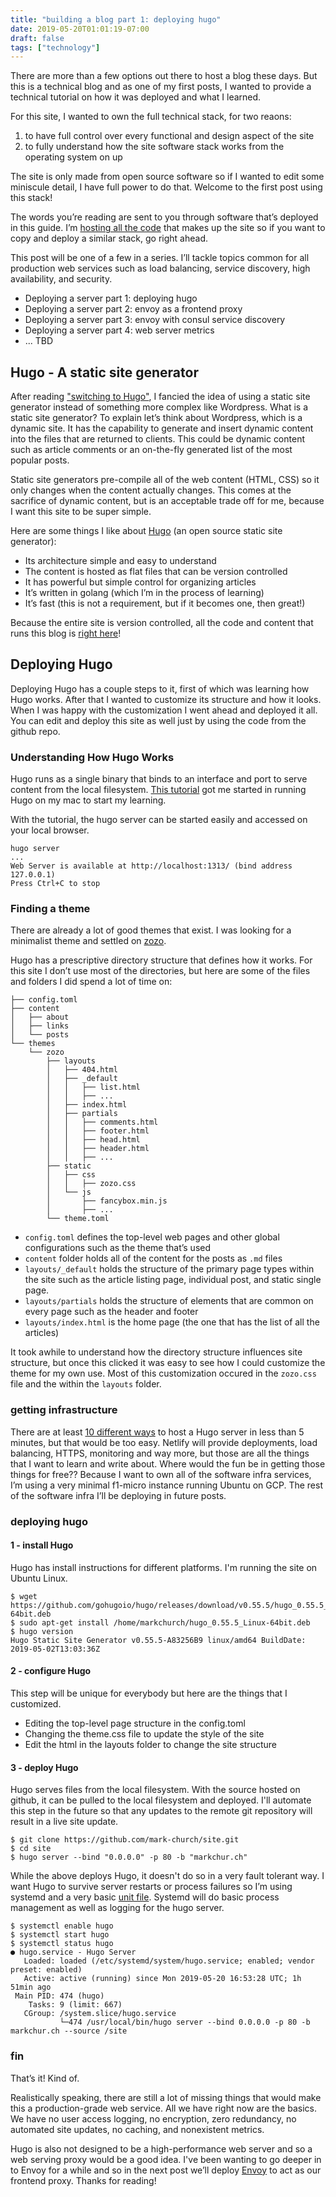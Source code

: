 ```yaml
---
title: "building a blog part 1: deploying hugo"
date: 2019-05-20T01:01:19-07:00
draft: false
tags: ["technology"]
---
```



There are more than a few options out there to host a blog these days. But this is a technical blog and as one of my first posts, I wanted to provide a technical tutorial on how it was deployed and what I learned. 

For this site, I wanted to own the full technical stack, for two reaons:

1. to have full control over every functional and design aspect of the site
2. to fully understand how the site software stack works from the operating system on up

The site is only made from open source software so if I wanted to edit some miniscule detail, I have full power to do that. Welcome to the first post using this stack!

The words you’re reading are sent to you through software that’s deployed in this guide. I’m [hosting all the code](https://github.com/mark-church/site) that makes up the site so if you want to copy and deploy a similar stack, go right ahead.

This post will be one of a few in a series. I’ll tackle topics common for all production web services such as load balancing, service discovery, high availability, and security. 

- Deploying a server part 1: deploying hugo
- Deploying a server part 2: envoy as a frontend proxy
- Deploying a server part 3: envoy with consul service discovery
- Deploying a server part 4: web server metrics
- ... TBD

## Hugo - A static site generator
After reading ["switching to Hugo"](https://jvns.ca/blog/2016/10/09/switching-to-hugo/), I fancied the idea of using a static site generator instead of something more complex like Wordpress. What is a static site generator? To explain let’s think about Wordpress, which is a dynamic site. It has the capability to generate and insert dynamic content into the files that are returned to clients. This could be dynamic content such as article comments or an on-the-fly generated list of the most popular posts.

Static site generators pre-compile all of the web content (HTML, CSS) so it only changes when the content actually changes. This comes at the sacrifice of dynamic content, but is an acceptable trade off for me, because I want this site to be super simple.

Here are some things I like about [Hugo](https://gohugo.io/) (an open source static site generator):

- Its architecture simple and easy to understand
- The content is hosted as flat files that can be version controlled
- It has powerful but simple control for organizing articles
- It’s written in golang (which I’m in the process of learning)
- It’s fast (this is not a requirement, but if it becomes one, then great!)

Because the entire site is version controlled, all the code and content that runs this blog is [right here](https://github.com/mark-church/site)!

## Deploying Hugo
Deploying Hugo has a couple steps to it, first of which was learning how Hugo works. After that I wanted to customize its structure and how it looks. When I was happy with the customization I went ahead and deployed it all. You can edit and deploy this site as well just by using the code from the github repo.

### Understanding How Hugo Works

Hugo runs as a single binary that binds to an interface and port to serve content from the local filesystem. [This tutorial](https://gohugo.io/getting-started/quick-start/) got me started in running Hugo on my mac to start my learning.

With the tutorial, the hugo server can be started easily and accessed on your local browser.

```
hugo server
...
Web Server is available at http://localhost:1313/ (bind address 127.0.0.1)
Press Ctrl+C to stop
```

### Finding a theme

There are already a lot of good themes that exist. I was looking for a minimalist theme and settled on [zozo](https://github.com/imzeuk/hugo-theme-zozo). 

Hugo has a prescriptive directory structure that defines how it works. For this site I don’t use most of the directories, but here are some of the files and folders I did spend a lot of time on:

```
├── config.toml
├── content
│   ├── about
│   ├── links
│   └── posts
└── themes
    └── zozo
        ├── layouts
        │   ├── 404.html
        │   ├── _default
        │   │   ├── list.html
        │   │   ├── ...
        │   ├── index.html
        │   ├── partials
        │   │   ├── comments.html
        │   │   ├── footer.html
        │   │   ├── head.html
        │   │   ├── header.html
        │   │   ├── ...
        ├── static
        │   ├── css
        │   │   ├── zozo.css
        │   └── js
        │       ├── fancybox.min.js
        │       ├── ...
        └── theme.toml
```

- `config.toml` defines the top-level web pages and other global configurations such as the theme that’s used
- `content` folder holds all of the content for the posts as `.md` files
- `layouts/_default` holds the structure of the primary page types within the site such as the article listing page, individual post, and static single page.
- `layouts/partials` holds the structure of elements that are common on every page such as the header and footer
- `layouts/index.html` is the home page (the one that has the list of all the articles)

It took awhile to understand how the directory structure influences site structure, but once this clicked it was easy to see how I could customize the theme for my own use. Most of this customization occured in the `zozo.css` file and the within the `layouts` folder. 


### getting infrastructure
There are at least [10 different ways](https://gohugo.io/hosting-and-deployment/) to host a Hugo server in less than 5 minutes, but that would be too easy. Netlify will provide deployments, load balancing, HTTPS, monitoring and way more, but those are all the things that I want to learn and write about. Where would the fun be in getting those things for free?? Because I want to own all of the software infra services, I’m using a very minimal f1-micro instance running Ubuntu on GCP. The rest of the software infra I’ll be deploying in future posts.

### deploying hugo

#### 1 - install Hugo

Hugo has install instructions for different platforms. I'm running the site on Ubuntu Linux.

```
$ wget https://github.com/gohugoio/hugo/releases/download/v0.55.5/hugo_0.55.5_Linux-64bit.deb
$ sudo apt-get install /home/markchurch/hugo_0.55.5_Linux-64bit.deb
$ hugo version
Hugo Static Site Generator v0.55.5-A83256B9 linux/amd64 BuildDate: 2019-05-02T13:03:36Z

```

#### 2 - configure Hugo

This step will be unique for everybody but here are the things that I customized.

- Editing the top-level page structure in the config.toml
- Changing the theme.css file to update the style of the site
- Edit the html in the layouts folder to change the site structure

#### 3 - deploy Hugo

Hugo serves files from the local filesystem. With the source hosted on github, it can be pulled to the local filesystem and deployed. I'll automate this step in the future so that any updates to the remote git repository will result in a live site update.

```
$ git clone https://github.com/mark-church/site.git
$ cd site
$ hugo server --bind "0.0.0.0" -p 80 -b "markchur.ch"
```

While the above deploys Hugo, it doesn't do so in a very fault tolerant way. I want Hugo to survive server restarts or process failures so I’m using systemd and a very basic [unit file](https://github.com/mark-church/site/blob/master/deploy/hugo.service). Systemd will do basic process management as well as logging for the hugo server.


```
$ systemctl enable hugo
$ systemctl start hugo
$ systemctl status hugo
● hugo.service - Hugo Server
   Loaded: loaded (/etc/systemd/system/hugo.service; enabled; vendor preset: enabled)
   Active: active (running) since Mon 2019-05-20 16:53:28 UTC; 1h 51min ago
 Main PID: 474 (hugo)
    Tasks: 9 (limit: 667)
   CGroup: /system.slice/hugo.service
           └─474 /usr/local/bin/hugo server --bind 0.0.0.0 -p 80 -b markchur.ch --source /site
```


### fin
That’s it! Kind of.

Realistically speaking, there are still a lot of missing things that would make this a production-grade web service. All we have right now are the basics. We have no user access logging, no encryption, zero redundancy, no automated site updates, no caching, and nonexistent metrics. 

Hugo is also not designed to be a high-performance web server and so a web serving proxy would be a good idea. I've been wanting to go deeper in to Envoy for a while and so in the next post we’ll deploy [Envoy](https://www.envoyproxy.io/) to act as our frontend proxy. Thanks for reading!
